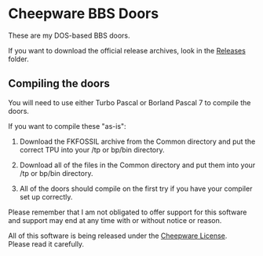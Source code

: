 # Cheepware BBS Doors

These are my DOS-based BBS doors.  

If you want to download the official release archives, look in the 
[Releases](https://github.com/digimaus/Cheepware/tree/master/BBSDoors/Releases) 
folder.

## Compiling the doors
You will need to use either Turbo Pascal or Borland Pascal 7 to compile 
the doors.

If you want to compile these "as-is":

1. Download the FKFOSSIL archive from the Common directory and put the 
correct TPU into your /tp or bp/bin directory. 

2. Download all of the files in the Common directory and put them into 
your /tp or bp/bin directory.

3. All of the doors should compile on the first try if you 
have your compiler set up correctly.

Please remember that I am not obligated to offer support for this software
and support may end at any time with or without notice or reason.

All of this software is being released under the [Cheepware 
License](https://github.com/digimaus/Cheepware/blob/master/CheepwareLicense.txt).  
Please read it carefully.

